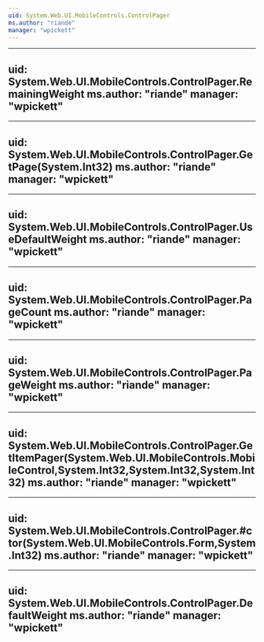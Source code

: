 ```yaml
---
uid: System.Web.UI.MobileControls.ControlPager
ms.author: "riande"
manager: "wpickett"
---
```


---
uid: System.Web.UI.MobileControls.ControlPager.RemainingWeight
ms.author: "riande"
manager: "wpickett"
---

---
uid: System.Web.UI.MobileControls.ControlPager.GetPage(System.Int32)
ms.author: "riande"
manager: "wpickett"
---

---
uid: System.Web.UI.MobileControls.ControlPager.UseDefaultWeight
ms.author: "riande"
manager: "wpickett"
---

---
uid: System.Web.UI.MobileControls.ControlPager.PageCount
ms.author: "riande"
manager: "wpickett"
---

---
uid: System.Web.UI.MobileControls.ControlPager.PageWeight
ms.author: "riande"
manager: "wpickett"
---

---
uid: System.Web.UI.MobileControls.ControlPager.GetItemPager(System.Web.UI.MobileControls.MobileControl,System.Int32,System.Int32,System.Int32)
ms.author: "riande"
manager: "wpickett"
---

---
uid: System.Web.UI.MobileControls.ControlPager.#ctor(System.Web.UI.MobileControls.Form,System.Int32)
ms.author: "riande"
manager: "wpickett"
---

---
uid: System.Web.UI.MobileControls.ControlPager.DefaultWeight
ms.author: "riande"
manager: "wpickett"
---

